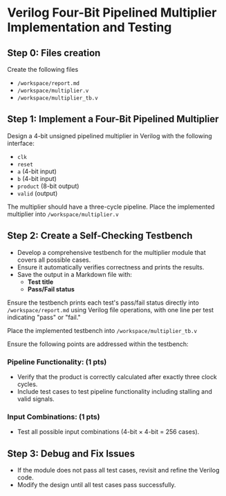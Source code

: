# Verilog Four-Bit Pipelined Multiplier Implementation and Testing

## Step 0: Files creation
Create the following files
- `/workspace/report.md`
- `/workspace/multiplier.v` 
- `/workspace/multiplier_tb.v`

## Step 1: Implement a Four-Bit Pipelined Multiplier
Design a 4-bit unsigned pipelined multiplier in Verilog with the following interface:
- `clk`
- `reset`
- `a` (4-bit input)
- `b` (4-bit input)
- `product` (8-bit output)
- `valid` (output)

The multiplier should have a three-cycle pipeline.
Place the implemented multiplier into `/workspace/multiplier.v`

## Step 2: Create a Self-Checking Testbench
- Develop a comprehensive testbench for the multiplier module that covers all possible cases.
- Ensure it automatically verifies correctness and prints the results.
- Save the output in a Markdown file with:
  - **Test title**
  - **Pass/Fail status**

Ensure the testbench prints each test's pass/fail status directly into `/workspace/report.md` using Verilog file operations, with one line per test indicating "pass" or "fail."

Place the implemented testbench into `/workspace/multiplier_tb.v`

Ensure the following points are addressed within the testbench:

### Pipeline Functionality: (1 pts)
   - Verify that the product is correctly calculated after exactly three clock cycles.
   - Include test cases to test pipeline functionality including stalling and valid signals.

### Input Combinations: (1 pts)
   - Test all possible input combinations (4-bit × 4-bit = 256 cases).


## Step 3: Debug and Fix Issues
- If the module does not pass all test cases, revisit and refine the Verilog code.
- Modify the design until all test cases pass successfully.
